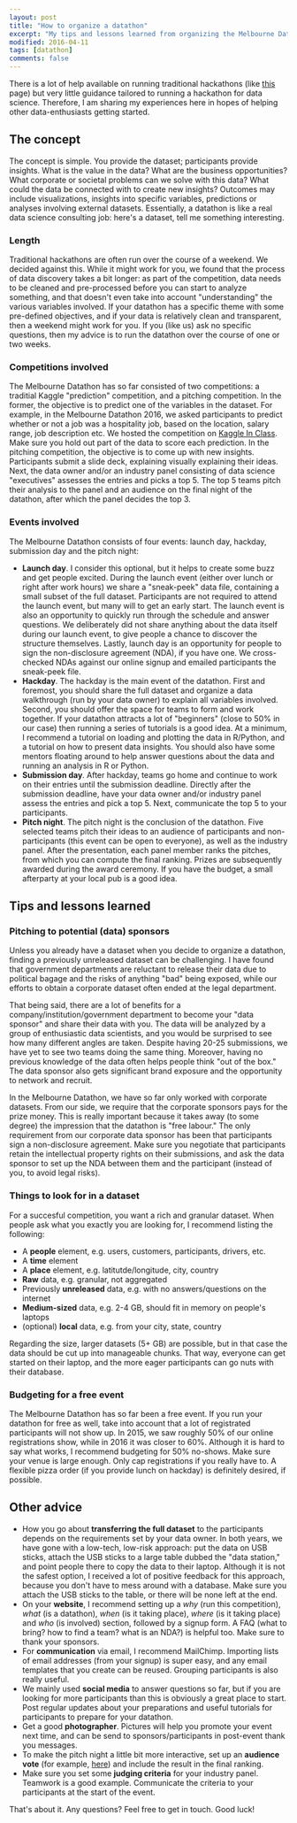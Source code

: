 ```yaml
---
layout: post
title: "How to organize a datathon"
excerpt: "My tips and lessons learned from organizing the Melbourne Datathon"
modified: 2016-04-11
tags: [datathon]
comments: false
---
```


There is a lot of help available on running traditional hackathons (like [this](http://hackdaymanifesto.com/) page) but very little guidance tailored to running a hackathon for data science. Therefore, I am sharing my experiences here in hopes of helping other data-enthusiasts getting started.

## The concept
The concept is simple. You provide the dataset; participants provide insights. What is the value in the data? What are the business opportunities? What corporate or societal problems can we solve with this data? What could the data be connected with to create new insights? Outcomes may include visualizations, insights into specific variables, predictions or analyses involving external datasets. Essentially, a datathon is like a real data science consulting job: here's a dataset, tell me something interesting.

### Length
Traditional hackathons are often run over the course of a weekend. We decided against this. While it might work for you, we found that the process of data discovery takes a bit longer: as part of the competition, data needs to be cleaned and pre-processed before you can start to analyze something, and that doesn't even take into account "understanding" the various variables involved. If your datathon has a specific theme with some pre-defined objectives, and if your data is relatively clean and transparent, then a weekend might work for you. If you (like us) ask no specific questions, then my advice is to run the datathon over the course of one or two weeks. 

### Competitions involved
The Melbourne Datathon has so far consisted of two competitions: a traditial Kaggle "prediction" competition, and a pitching competition. In the former, the objective is to predict one of the variables in the dataset. For example, in the Melbourne Datathon 2016, we asked participants to predict whether or not a job was a hospitality job, based on the location, salary range, job description etc. We hosted the competition on [Kaggle In Class](https://inclass.kaggle.com/). Make sure you hold out part of the data to score each prediction. In the pitching competition, the objective is to come up with new insights. Participants submit a slide deck, explaining visually explaining their ideas. Next, the data owner and/or an industry panel consisting of data science "executives" assesses the entries and picks a top 5. The top 5 teams pitch their analysis to the panel and an audience on the final night of the datathon, after which the panel decides the top 3.

### Events involved
The Melbourne Datathon consists of four events: launch day, hackday, submission day and the pitch night:

- **Launch day**. I consider this optional, but it helps to create some buzz and get people excited. During the launch event (either over lunch or right after work hours) we share a "sneak-peek" data file, containing a small subset of the full dataset. Participants are not required to attend the launch event, but many will to get an early start. The launch event is also an opportunity to quickly run through the schedule and answer questions. We deliberately did not share anything about the data itself during our launch event, to give people a chance to discover the structure themselves. Lastly, launch day is an opportunity for people to sign the non-disclosure agreement (NDA), if you have one. We cross-checked NDAs against our online signup and emailed participants the sneak-peek file.
- **Hackday**. The hackday is the main event of the datathon. First and foremost, you should share the full dataset and organize a data walkthrough (run by your data owner) to explain all variables involved. Second, you should offer the space for teams to form and work together. If your datathon attracts a lot of "beginners" (close to 50% in our case) then running a series of tutorials is a good idea. At a minimum, I recommend a tutorial on loading and plotting the data in R/Python, and a tutorial on how to present data insights. You should also have some mentors floating around to help answer questions about the data and running an analysis in R or Python.
- **Submission day**. After hackday, teams go home and continue to work on their entries until the submission deadline. Directly after the submission deadline, have your data owner and/or industry panel assess the entries and pick a top 5. Next, communicate the top 5 to your participants.
- **Pitch night**. The pitch night is the conclusion of the datathon. Five selected teams pitch their ideas to an audience of participants and non-participants (this event can be open to everyone), as well as the industry panel. After the presentation, each panel member ranks the pitches, from which you can compute the final ranking. Prizes are subsequently awarded during the award ceremony. If you have the budget, a small afterparty at your local pub is a good idea.

## Tips and lessons learned

### Pitching to potential (data) sponsors
Unless you already have a dataset when you decide to organize a datathon, finding a previously unreleased dataset can be challenging. I have found that government departments are reluctant to release their data due to political bagage and the risks of anything "bad" being exposed, while our efforts to obtain a corporate dataset often ended at the legal department.

That being said, there are a lot of benefits for a company/institution/government department to become your "data sponsor" and share their data with you. The data will be analyzed by a group of enthusiastic data scientists, and you would be surprised to see how many different angles are taken. Despite having 20-25 submissions, we have yet to see two teams doing the same thing. Moreover, having no previous knowledge of the data often helps people think "out of the box." The data sponsor also gets significant brand exposure and the opportunity to network and recruit. 

In the Melbourne Datathon, we have so far only worked with corporate datasets. From our side, we require that the corporate sponsors pays for the prize money. This is really important because it takes away (to some degree) the impression that the datathon is "free labour." The only requirement from our corporate data sponsor has been that participants sign a non-disclosure agreement. Make sure you negotiate that participants retain the intellectual property rights on their submissions, and ask the data sponsor to set up the NDA between them and the participant (instead of you, to avoid legal risks).

### Things to look for in a dataset
For a succesful competition, you want a rich and granular dataset. When people ask what you exactly you are looking for, I recommend listing the following:

- A **people** element, e.g. users, customers, participants, drivers, etc.
- A **time** element
- A **place** element, e.g. latitutde/longitude, city, country
- **Raw** data, e.g. granular, not aggregated
- Previously **unreleased** data, e.g. with no answers/questions on the internet
- **Medium-sized** data, e.g. 2-4 GB, should fit in memory on people's laptops
- (optional) **local** data, e.g. from your city, state, country

Regarding the size, larger datasets (5+ GB) are possible, but in that case the data should be cut up into manageable chunks. That way, everyone can get started on their laptop, and the more eager participants can go nuts with their database.

### Budgeting for a free event 
The Melbourne Datathon has so far been a free event. If you run your datathon for free as well, take into account that a lot of registrated participants will not show up. In 2015, we saw roughly 50% of our online registrations show, while in 2016 it was closer to 60%. Although it is hard to say what works, I recommend budgeting for 50% no-shows. Make sure your venue is large enough. Only cap registrations if you really have to. A flexible pizza order (if you provide lunch on hackday) is definitely desired, if possible.

## Other advice
- How you go about **transferring the full dataset** to the participants depends on the requirements set by your data owner. In both years, we have gone with a low-tech, low-risk approach: put the data on USB sticks, attach the USB sticks to a large table dubbed the "data station," and point people there to copy the data to their laptop. Although it is not the safest option, I received a lot of positive feedback for this approach, because you don't have to mess around with a database. Make sure you attach the USB sticks to the table, or there will be none left at the end.
- On your **website**, I recommend setting up a *why* (run this competition), *what* (is a datathon), *when* (is it taking place), *where* (is it taking place) and *who* (is involved) section, followed by a signup form. A FAQ (what to bring? how to find a team? what is an NDA?) is helpful too. Make sure to thank your sponsors.
- For **communication** via email, I recommend MailChimp. Importing lists of email addresses (from your signup) is super easy, and any email templates that you create can be reused. Grouping participants is also really useful.
- We mainly used **social media** to answer questions so far, but if you are looking for more participants than this is obviously a great place to start. Post regular updates about your preparations and useful tutorials for participants to prepare for your datathon.
- Get a good **photographer**. Pictures will help you promote your event next time, and can be send to sponsors/participants in post-event thank you messages.
- To make the pitch night a little bit more interactive, set up an **audience vote** (for example, [here](http://www.voxvote.com/)) and include the result in the final ranking.
- Make sure you set some **judging criteria** for your industry panel. Teamwork is a good example. Communicate the criteria to your participants at the start of the event.

That's about it. Any questions? Feel free to get in touch. Good luck!

